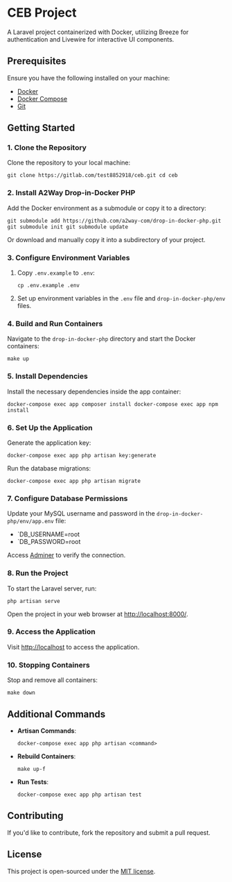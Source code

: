 
# CEB Project

A Laravel project containerized with Docker, utilizing Breeze for authentication and Livewire for interactive UI components.

## Prerequisites

Ensure you have the following installed on your machine:

-   [Docker](https://www.docker.com/get-started)
-   [Docker Compose](https://docs.docker.com/compose/install/)
-   [Git](https://git-scm.com/)

## Getting Started

### 1. Clone the Repository

Clone the repository to your local machine:


`git clone https://gitlab.com/test8852918/ceb.git
cd ceb` 

### 2. Install A2Way Drop-in-Docker PHP

Add the Docker environment as a submodule or copy it to a directory:

`git submodule add https://github.com/a2way-com/drop-in-docker-php.git
git submodule init
git submodule update` 

Or download and manually copy it into a subdirectory of your project.

### 3. Configure Environment Variables

1.  Copy `.env.example` to `.env`:
    
    `cp .env.example .env` 
    
2.  Set up environment variables in the `.env` file and `drop-in-docker-php/env` files.
    

### 4. Build and Run Containers

Navigate to the `drop-in-docker-php` directory and start the Docker containers:

`make up` 

### 5. Install Dependencies

Install the necessary dependencies inside the app container:

`docker-compose exec app composer install
docker-compose exec app npm install` 

### 6. Set Up the Application

Generate the application key:


`docker-compose exec app php artisan key:generate` 

Run the database migrations:


`docker-compose exec app php artisan migrate` 

### 7. Configure Database Permissions

Update your MySQL username and password in the `drop-in-docker-php/env/app.env` file:

-   `DB_USERNAME=root
-   `DB_PASSWORD=root

Access [Adminer](http://localhost:8001/) to verify the connection.

### 8. Run the Project

To start the Laravel server, run:

`php artisan serve` 

Open the project in your web browser at [http://localhost:8000/](http://localhost:8000/).

### 9. Access the Application

Visit [http://localhost](http://localhost) to access the application.

### 10. Stopping Containers

Stop and remove all containers:

`make down` 

## Additional Commands

-   **Artisan Commands**:
    
    `docker-compose exec app php artisan <command>` 
    
-   **Rebuild Containers**:

    
    `make up-f` 
    
-   **Run Tests**:
 
    
    `docker-compose exec app php artisan test` 
    

## Contributing

If you'd like to contribute, fork the repository and submit a pull request.

## License

This project is open-sourced under the [MIT license](LICENSE).